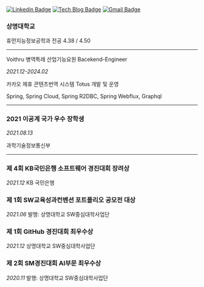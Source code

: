[![Linkedin Badge](https://img.shields.io/badge/-LinkedIn-blue?style=flat-square&logo=Linkedin&logoColor=white&link=https://https://www.linkedin.com/in/yoonho-ahn-30baa5203/)](https://www.linkedin.com/in/yoonho-ahn-30baa5203/)
[![Tech Blog Badge](https://img.shields.io/badge/-Tech%20blog-gray?style=flat-square&logo=github&link=https://ahn3330.tistory.com/)](https://ahn3330.tistory.com/)
[![Gmail Badge](https://img.shields.io/badge/Gmail-d14836?style=flat-square&logo=Gmail&logoColor=white&link=mailto:yoonho5684@gmail.com)](mailto:yoonho5684@gmail.com)

### 상명대학교

휴먼지능정보공학과 전공 4.38 / 4.50

---

Voithru 병역특례 산업기능요원 Bacekend-Engineer

*2021.12-2024.02*

카카오 제휴 콘텐츠번역 시스템 Totus 개발 및 운영

Spring, Spring Cloud, Spring R2DBC, Spring Webflux, Graphql

---

### 2021 이공계 국가 우수 장학생

*2021.08.13*

과학기술정보통신부

---

### **제 4회 KB국민은행 소프트웨어 경진대회 장려상**

*2021.12*
KB 국민은행

### 제 1회 SW교육성과컨벤션 포트폴리오 공모전 대상

*2021.06*
발행: 상명대학교 SW중심대학사업단

### **제 1회 GitHub 경진대회 최우수상**

*2021.12*
상명대학교 SW중심대학사업단

### 제 2회 SM경진대회 AI부문 최우수상

*2020.11*
발행: 상명대학교 SW중심대학사업단
